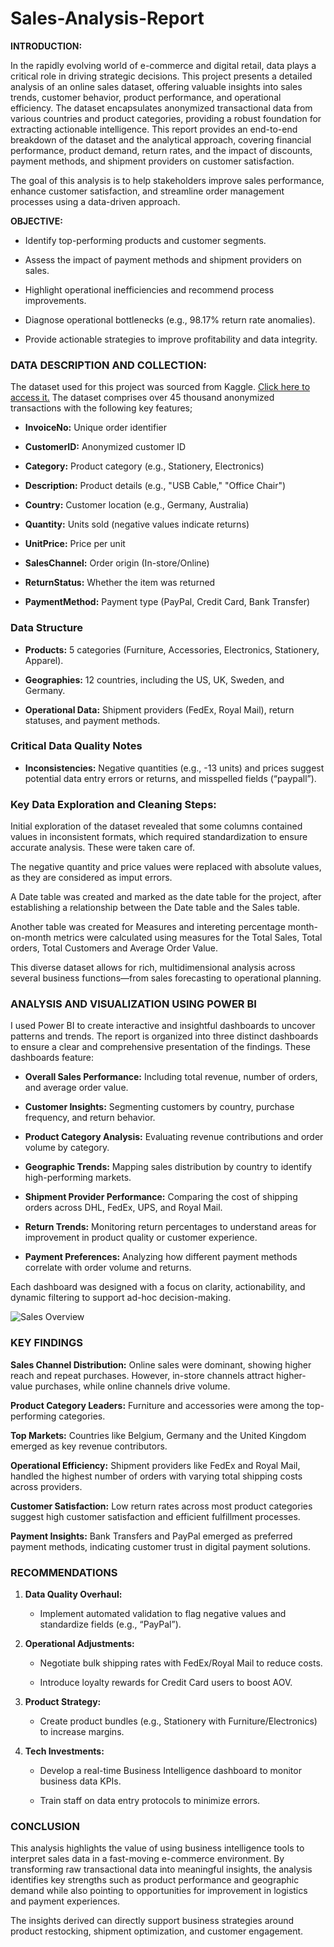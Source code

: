 # Sales-Analysis-Report

**INTRODUCTION:**

In the rapidly evolving world of e-commerce and digital retail, data plays a critical role in driving strategic decisions. This project presents a detailed analysis of an online sales dataset, offering valuable insights into sales trends, customer behavior, product performance, and operational efficiency. The dataset encapsulates anonymized transactional data from various countries and product categories, providing a robust foundation for extracting actionable intelligence. This report provides an end-to-end breakdown of the dataset and the analytical approach, covering financial performance, product demand, return rates, and the impact of discounts, payment methods, and shipment providers on customer satisfaction.

The goal of this analysis is to help stakeholders improve sales performance, enhance customer satisfaction, and streamline order management processes using a data-driven approach.

**OBJECTIVE:**

- Identify top-performing products and customer segments.

- Assess the impact of payment methods and shipment providers on sales.

- Highlight operational inefficiencies and recommend process improvements.

- Diagnose operational bottlenecks (e.g., 98.17% return rate anomalies).

- Provide actionable strategies to improve profitability and data integrity.


### **DATA DESCRIPTION AND COLLECTION:**

The dataset used for this project was sourced from Kaggle. [Click here to access it.](https://www.kaggle.com/datasets/yusufdelikkaya/online-sales-dataset) The dataset comprises over 45 thousand anonymized transactions with the following key features;

- **InvoiceNo:**	Unique order identifier
  
- **CustomerID:**	Anonymized customer ID
  
- **Category:**	Product category (e.g., Stationery, Electronics)
  
- **Description:**	Product details (e.g., "USB Cable," "Office Chair")
  
- **Country:**	Customer location (e.g., Germany, Australia)
  
- **Quantity:**	Units sold (negative values indicate returns)
  
- **UnitPrice:**	Price per unit
  
- **SalesChannel:**	Order origin (In-store/Online)
  
- **ReturnStatus:**	Whether the item was returned
  
- **PaymentMethod:**	Payment type (PayPal, Credit Card, Bank Transfer)

### **Data Structure**

- **Products:** 5 categories (Furniture, Accessories, Electronics, Stationery, Apparel).

- **Geographies:** 12 countries, including the US, UK, Sweden, and Germany.

- **Operational Data:** Shipment providers (FedEx, Royal Mail), return statuses, and payment methods.

### **Critical Data Quality Notes**

- **Inconsistencies:** Negative quantities (e.g., -13 units) and prices suggest potential data entry errors or returns, and misspelled fields (“paypall”).

### **Key Data Exploration and Cleaning Steps:**

Initial exploration of the dataset revealed that some columns contained values in inconsistent formats, which required standardization to ensure accurate analysis. These were taken care of.

The negative quantity and price values were replaced with absolute values, as they are considered as imput errors.

A Date table was created and marked as the date table for the project, after establishing a relationship between the Date table and the Sales table.

Another table was created for Measures and intereting percentage month-on-month metrics were calculated using measures for the Total Sales, Total orders, Total Customers and Average Order Value.

This diverse dataset allows for rich, multidimensional analysis across several business functions—from sales forecasting to operational planning.

### **ANALYSIS AND VISUALIZATION USING POWER BI**

I used Power BI to create interactive and insightful dashboards to uncover patterns and trends. The report is organized into three distinct dashboards to ensure a clear and comprehensive presentation of the findings. These dashboards feature:

* **Overall Sales Performance:** Including total revenue, number of orders, and average order value.

* **Customer Insights:** Segmenting customers by country, purchase frequency, and return behavior.

* **Product Category Analysis:** Evaluating revenue contributions and order volume by category.

* **Geographic Trends:** Mapping sales distribution by country to identify high-performing markets.

* **Shipment Provider Performance:** Comparing the cost of shipping orders across DHL, FedEx, UPS, and Royal Mail.

* **Return Trends:** Monitoring return percentages to understand areas for improvement in product quality or customer experience.

* **Payment Preferences:** Analyzing how different payment methods correlate with order volume and returns.

Each dashboard was designed with a focus on clarity, actionability, and dynamic filtering to support ad-hoc decision-making. 

![Sales Overview](https://github.com/user-attachments/assets/4b30fd3a-eb61-40da-80c8-25f9442bdc6a)

### **KEY FINDINGS**

**Sales Channel Distribution:** Online sales were dominant, showing higher reach and repeat purchases. However, in-store channels attract higher-value purchases, while online channels drive volume.

**Product Category Leaders:** Furniture and accessories were among the top-performing categories.

**Top Markets:** Countries like Belgium, Germany and the United Kingdom emerged as key revenue contributors.

**Operational Efficiency:** Shipment providers like FedEx and Royal Mail, handled the highest number of orders with varying total shipping costs across providers.

**Customer Satisfaction:** Low return rates across most product categories suggest high customer satisfaction and efficient fulfillment processes.

**Payment Insights:** Bank Transfers and PayPal emerged as preferred payment methods, indicating customer trust in digital payment solutions.


### **RECOMMENDATIONS**

1. **Data Quality Overhaul:**

   - Implement automated validation to flag negative values and standardize fields (e.g., “PayPal”).

2. **Operational Adjustments:**

   - Negotiate bulk shipping rates with FedEx/Royal Mail to reduce costs.

   - Introduce loyalty rewards for Credit Card users to boost AOV.

3. **Product Strategy:**

   - Create product bundles (e.g., Stationery with Furniture/Electronics) to increase margins.

4. **Tech Investments:**

   - Develop a real-time Business Intelligence dashboard to monitor business data KPIs.

   - Train staff on data entry protocols to minimize errors.


### **CONCLUSION**

This analysis highlights the value of using business intelligence tools to interpret sales data in a fast-moving e-commerce environment. By transforming raw transactional data into meaningful insights, the analysis identifies key strengths such as product performance and geographic demand while also pointing to opportunities for improvement in logistics and payment experiences.

The insights derived can directly support business strategies around product restocking, shipment optimization, and customer engagement.
